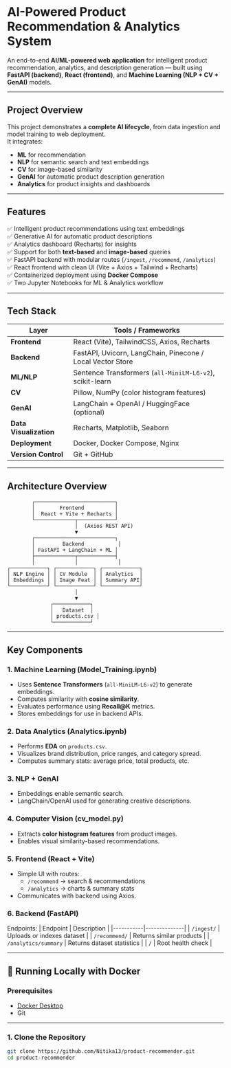 #  AI-Powered Product Recommendation & Analytics System

An end-to-end **AI/ML-powered web application** for intelligent product recommendation, analytics, and description generation — built using **FastAPI (backend)**, **React (frontend)**, and **Machine Learning (NLP + CV + GenAI)** models.

---

## Project Overview

This project demonstrates a **complete AI lifecycle**, from data ingestion and model training to web deployment.  
It integrates:
- **ML** for recommendation
- **NLP** for semantic search and text embeddings
- **CV** for image-based similarity
- **GenAI** for automatic product description generation
- **Analytics** for product insights and dashboards

---

##  Features

✅ Intelligent product recommendations using text embeddings  
✅ Generative AI for automatic product descriptions  
✅ Analytics dashboard (Recharts) for insights  
✅ Support for both **text-based** and **image-based** queries  
✅ FastAPI backend with modular routes (`/ingest`, `/recommend`, `/analytics`)  
✅ React frontend with clean UI (Vite + Axios + Tailwind + Recharts)  
✅ Containerized deployment using **Docker Compose**  
✅ Two Jupyter Notebooks for ML & Analytics workflow  

---

## Tech Stack

| Layer | Tools / Frameworks |
|--------|--------------------|
| **Frontend** | React (Vite), TailwindCSS, Axios, Recharts |
| **Backend** | FastAPI, Uvicorn, LangChain, Pinecone / Local Vector Store |
| **ML/NLP** | Sentence Transformers (`all-MiniLM-L6-v2`), scikit-learn |
| **CV** | Pillow, NumPy (color histogram features) |
| **GenAI** | LangChain + OpenAI / HuggingFace (optional) |
| **Data Visualization** | Recharts, Matplotlib, Seaborn |
| **Deployment** | Docker, Docker Compose, Nginx |
| **Version Control** | Git + GitHub |

---

## Architecture Overview

            ┌──────────────────────────┐
            │        Frontend          │
            │  React + Vite + Recharts │
            └─────────────┬────────────┘
                          │  (Axios REST API)
                          ▼
            ┌──────────────────────────┐
            │         Backend           │
            │ FastAPI + LangChain + ML │
            ├─────────────┬────────────┤
            │             │             │
    ┌────────────┐ ┌────────────┐ ┌────────────┐
    │ NLP Engine │ │ CV Module  │ │ Analytics  │
    │ Embeddings │ │ Image Feat │ │ Summary API│
    └────────────┘ └────────────┘ └────────────┘
                          │
                          ▼
                  ┌────────────┐
                  │   Dataset  │
                  │ products.csv │
                  └────────────┘

---

##  Key Components

### 1. Machine Learning (Model_Training.ipynb)
- Uses **Sentence Transformers** (`all-MiniLM-L6-v2`) to generate embeddings.
- Computes similarity with **cosine similarity**.
- Evaluates performance using **Recall@K** metrics.
- Stores embeddings for use in backend APIs.

###  2. Data Analytics (Analytics.ipynb)
- Performs **EDA** on `products.csv`.
- Visualizes brand distribution, price ranges, and category spread.
- Computes summary stats: average price, total products, etc.

###  3. NLP + GenAI
- Embeddings enable semantic search.
- LangChain/OpenAI used for generating creative descriptions.

###  4. Computer Vision (cv_model.py)
- Extracts **color histogram features** from product images.
- Enables visual similarity-based recommendations.

###  5. Frontend (React + Vite)
- Simple UI with routes:
  - `/recommend` → search & recommendations
  - `/analytics` → charts & summary stats
- Communicates with backend using Axios.

###  6. Backend (FastAPI)
Endpoints:
| Endpoint | Description |
|-----------|--------------|
| `/ingest/` | Uploads or indexes dataset |
| `/recommend/` | Returns similar products |
| `/analytics/summary` | Returns dataset statistics |
| `/` | Root health check |

---

## 🐳 Running Locally with Docker

###  Prerequisites
- [Docker Desktop](https://www.docker.com/products/docker-desktop/)
- Git

---

###  1. Clone the Repository
```bash
git clone https://github.com/Nitika13/product-recommender.git
cd product-recommender

